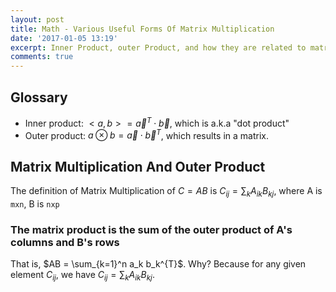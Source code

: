 ```yaml
---
layout: post
title: Math - Various Useful Forms Of Matrix Multiplication
date: '2017-01-05 13:19'
excerpt: Inner Product, outer Product, and how they are related to matrix multiplication
comments: true
---
```



## Glossary

- Inner product: $<a,b> = \vec{a}^T \cdot \vec{b}$, which is a.k.a "dot product"
- Outer product: $a \otimes b = \vec{a} \cdot \vec{b}^T$, which results in a matrix.

## Matrix Multiplication And Outer Product

The definition of Matrix Multiplication of $C = AB$ is $C_{ij} = \sum_k A_{ik}B_{kj}$, where A is `mxn`, B is `nxp`

### The matrix product is the sum of the outer product of A's columns and B's rows

That is, $AB = \sum_{k=1}^n a_k b_k^{T}$. Why? Because for any given element $C_{ij}$, we have $C_{ij} = \sum_k A_{ik}B_{kj}$.


